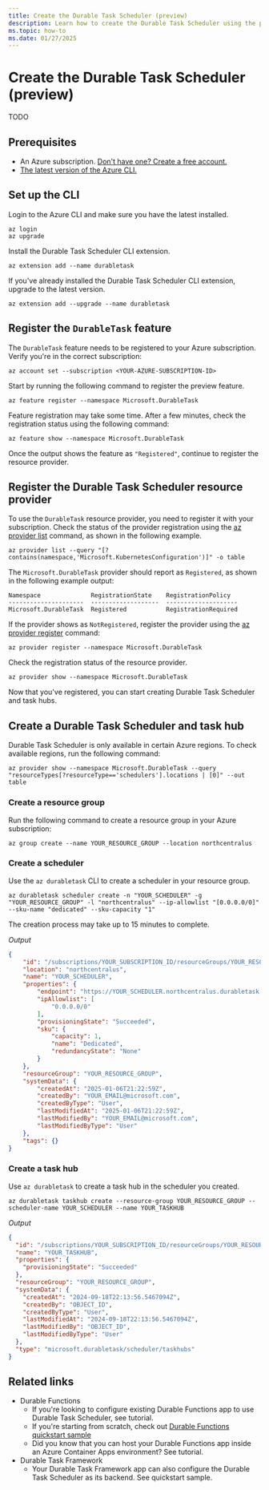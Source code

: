 ```yaml
---
title: Create the Durable Task Scheduler (preview)
description: Learn how to create the Durable Task Scheduler using the portal and the CLI.
ms.topic: how-to
ms.date: 01/27/2025
---
```


# Create the Durable Task Scheduler (preview)

TODO 

## Prerequisites
- An Azure subscription. [Don't have one? Create a free account.](https://azure.microsoft.com/free/?WT.mc_id=A261C142F)
- [The latest version of the Azure CLI.](/cli/azure/install-azure-cli) 


## Set up the CLI

Login to the Azure CLI and make sure you have the latest installed.

```azurecli
az login
az upgrade
```

Install the Durable Task Scheduler CLI extension.

```azurecli
az extension add --name durabletask
```

If you've already installed the Durable Task Scheduler CLI extension, upgrade to the latest version.

```azurecli
az extension add --upgrade --name durabletask
```

## Register the `DurableTask` feature

The `DurableTask` feature needs to be registered to your Azure subscription. Verify you're in the correct subscription:

```azurecli
az account set --subscription <YOUR-AZURE-SUBSCRIPTION-ID>
```

Start by running the following command to register the preview feature.

```azurecli
az feature register --namespace Microsoft.DurableTask
```

Feature registration may take some time. After a few minutes, check the registration status using the following command: 

```azurecli
az feature show --namespace Microsoft.DurableTask 
```

Once the output shows the feature as `"Registered"`, continue to register the resource provider. 

## Register the Durable Task Scheduler resource provider

To use the `DurableTask` resource provider, you need to register it with your subscription. Check the status of the provider registration using the [az provider list](/cli/azure/provider#az-provider-list) command, as shown in the following example. 

```azurecli
az provider list --query "[?contains(namespace,'Microsoft.KubernetesConfiguration')]" -o table
```

The `Microsoft.DurableTask` provider should report as `Registered`, as shown in the following example output:

```output
Namespace              RegistrationState    RegistrationPolicy
---------------------  -------------------  --------------------
Microsoft.DurableTask  Registered           RegistrationRequired
```

If the provider shows as `NotRegistered`, register the provider using the [az provider register](/cli/azure/provider#az-provider-register) command:

```azurecli
az provider register --namespace Microsoft.DurableTask
```

Check the registration status of the resource provider.

```azurecli
az provider show --namespace Microsoft.DurableTask 
```

Now that you've registered, you can start creating Durable Task Scheduler and task hubs. 

## Create a Durable Task Scheduler and task hub

Durable Task Scheduler is only available in certain Azure regions. To check available regions, run the following command:

```azurecli
az provider show --namespace Microsoft.DurableTask --query "resourceTypes[?resourceType=='schedulers'].locations | [0]" --out table
```

### Create a resource group

Run the following command to create a resource group in your Azure subscription:

```azurecli
az group create --name YOUR_RESOURCE_GROUP --location northcentralus
```

### Create a scheduler

Use the `az durabletask` CLI to create a scheduler in your resource group.

```azurecli
az durabletask scheduler create -n "YOUR_SCHEDULER" -g "YOUR_RESOURCE_GROUP" -l "northcentralus" --ip-allowlist "[0.0.0.0/0]" --sku-name "dedicated" --sku-capacity "1"
```

The creation process may take up to 15 minutes to complete.

*Output*

```json
{
    "id": "/subscriptions/YOUR_SUBSCRIPTION_ID/resourceGroups/YOUR_RESOURCE_GROUP/providers/Microsoft.DurableTask/schedulers/YOUR_SCHEDULER",
    "location": "northcentralus",
    "name": "YOUR_SCHEDULER",
    "properties": {
        "endpoint": "https://YOUR_SCHEDULER.northcentralus.durabletask.io",
        "ipAllowlist": [
            "0.0.0.0/0"
        ],
        "provisioningState": "Succeeded",
        "sku": {
            "capacity": 1,
            "name": "Dedicated",
            "redundancyState": "None"
        }
    },
    "resourceGroup": "YOUR_RESOURCE_GROUP",
    "systemData": {
        "createdAt": "2025-01-06T21:22:59Z",
        "createdBy": "YOUR_EMAIL@microsoft.com",
        "createdByType": "User",
        "lastModifiedAt": "2025-01-06T21:22:59Z",
        "lastModifiedBy": "YOUR_EMAIL@microsoft.com",
        "lastModifiedByType": "User"
    },
    "tags": {}
}
```

### Create a task hub

Use `az durabletask` to create a task hub in the scheduler you created.

```azurecli
az durabletask taskhub create --resource-group YOUR_RESOURCE_GROUP --scheduler-name YOUR_SCHEDULER --name YOUR_TASKHUB
```

*Output*

```json
{
  "id": "/subscriptions/YOUR_SUBSCRIPTION_ID/resourceGroups/YOUR_RESOURCE_GROUP/providers/Microsoft.DurableTask/schedulers/YOUR_SCHEDULERS/taskHubs/YOUR_TASKHUB",
  "name": "YOUR_TASKHUB",
  "properties": {
    "provisioningState": "Succeeded"
  },
  "resourceGroup": "YOUR_RESOURCE_GROUP",
  "systemData": {
    "createdAt": "2024-09-18T22:13:56.5467094Z",
    "createdBy": "OBJECT_ID",
    "createdByType": "User",
    "lastModifiedAt": "2024-09-18T22:13:56.5467094Z",
    "lastModifiedBy": "OBJECT_ID",
    "lastModifiedByType": "User"
  },
  "type": "microsoft.durabletask/scheduler/taskhubs"
}
```

## Related links

- Durable Functions
  - If you're looking to configure existing Durable Functions app to use Durable Task Scheduler, see tutorial.
  - If you're starting from scratch, check out [Durable Functions quickstart sample](quickstart-durable-task-scheduler.md)
  - Did you know that you can host your Durable Functions app inside an Azure Container Apps environment? See tutorial.
- Durable Task Framework
  - Your Durable Task Framework app can also configure the Durable Task Scheduler as its backend. See quickstart sample.